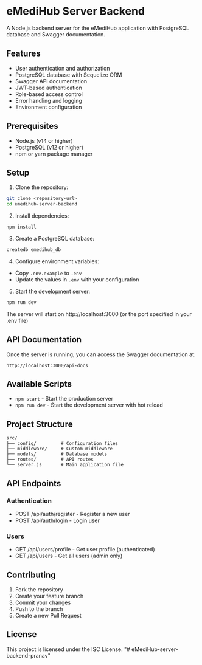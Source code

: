 # eMediHub Server Backend

A Node.js backend server for the eMediHub application with PostgreSQL database and Swagger documentation.

## Features

- User authentication and authorization
- PostgreSQL database with Sequelize ORM
- Swagger API documentation
- JWT-based authentication
- Role-based access control
- Error handling and logging
- Environment configuration

## Prerequisites

- Node.js (v14 or higher)
- PostgreSQL (v12 or higher)
- npm or yarn package manager

## Setup

1. Clone the repository:
```bash
git clone <repository-url>
cd emedihub-server-backend
```

2. Install dependencies:
```bash
npm install
```

3. Create a PostgreSQL database:
```bash
createdb emedihub_db
```

4. Configure environment variables:
- Copy `.env.example` to `.env`
- Update the values in `.env` with your configuration

5. Start the development server:
```bash
npm run dev
```

The server will start on http://localhost:3000 (or the port specified in your .env file)

## API Documentation

Once the server is running, you can access the Swagger documentation at:
```
http://localhost:3000/api-docs
```

## Available Scripts

- `npm start` - Start the production server
- `npm run dev` - Start the development server with hot reload

## Project Structure

```
src/
├── config/         # Configuration files
├── middleware/     # Custom middleware
├── models/         # Database models
├── routes/         # API routes
└── server.js       # Main application file
```

## API Endpoints

### Authentication
- POST /api/auth/register - Register a new user
- POST /api/auth/login - Login user

### Users
- GET /api/users/profile - Get user profile (authenticated)
- GET /api/users - Get all users (admin only)

## Contributing

1. Fork the repository
2. Create your feature branch
3. Commit your changes
4. Push to the branch
5. Create a new Pull Request

## License

This project is licensed under the ISC License. "# eMediHub-server-backend-pranav" 
